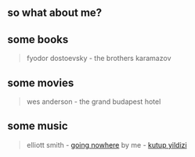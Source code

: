 ## so what about me?

## some books 
> fyodor dostoevsky - the brothers karamazov

## some movies 
> wes anderson - the grand budapest hotel

## some music
> elliott smith - [going nowhere](https://www.youtube.com/watch?v=cY4HkU7WPUw)
by me - [kutup yildizi](https://www.youtube.com/watch?v=7JP4nbOU5R0)
